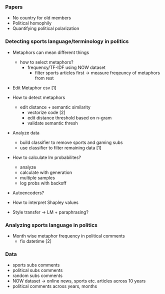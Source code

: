 ### Papers
- No country for old members
- Political homophily
- Quantifying political polarization

### Detecting sports language/terminology in politics

- Metaphors can mean different things
    - how to select metaphors?
        - frequency/TF-IDF using NOW dataset
            - filter sports articles first -> measure freqeuncy of metaphors from rest

- Edit Metaphor csv [1]

- How to detect metaphors
    - edit distance + semantic similarity
        - vectorize code [2]
        - edit distance threshold based on n-gram
        - validate semantic thresh

- Analyze data 
    - build classifier to remove sports and gaming subs 
    - use classifier to filter remaining data [1]

- How to calculate lm probabilites?
    - analyze
    - calculate with generation
    - multiple samples
    - log probs with backoff

- Autoencoders?

- How to interpret Shapley values

- Style transfer -> LM + paraphrasing?


### Analyzing sports language in politics

- Month wise metaphor frequency in political comments
    - fix datetime  [2]


### Data

- sports subs comments
- political subs comments
- random subs comments
- NOW dataset -> online news, sports etc. articles across 10 years
- political comments across years, months